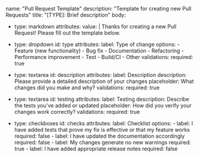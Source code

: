 name: "Pull Request Template" description: "Template for creating new Pull Requests" title: "[TYPE]:
Brief description" body:

- type: markdown attributes: value: | Thanks for creating a new Pull Request! Please fill out the
  template below.

- type: dropdown id: type attributes: label: Type of change options: - Feature (new functionality) -
  Bug fix - Documentation - Refactoring - Performance improvement - Test - Build/CI - Other
  validations: required: true
- type: textarea id: description attributes: label: Description description: Please provide a
  detailed description of your changes placeholder: What changes did you make and why? validations:
  required: true
- type: textarea id: testing attributes: label: Testing description: Describe the tests you've added
  or updated placeholder: How did you verify your changes work correctly? validations: required:
  true
- type: checkboxes id: checks attributes: label: Checklist options: - label: I have added tests that
  prove my fix is effective or that my feature works required: false - label: I have updated the
  documentation accordingly required: false - label: My changes generate no new warnings required:
  true - label: I have added appropriate release notes required: false
